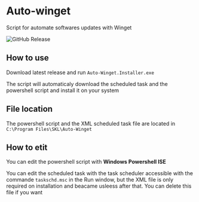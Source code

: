 # Auto-winget
Script for automate softwares updates with Winget

![GitHub Release](https://img.shields.io/github/v/release/Sachanime/Auto-winget)

## How to use

Download latest release and run `Auto-Winget.Installer.exe`

The script will automaticaly download the scheduled task and the powershell script and install it on your system

## File location

The powershell script and the XML scheduled task file are located in `C:\Program Files\SKL\Auto-Winget`

## How to etit

You can edit the powershell script with **Windows Powershell ISE**

You can edit the scheduled task with the task scheduler accessible with the commande `taskschd.msc` in the Run window, but the XML file is only required on installation and beacame usleess after that. You can delete this file if you want
